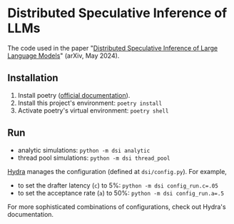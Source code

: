 # Distributed Speculative Inference of LLMs

The code used in the paper "[Distributed Speculative Inference of Large Language Models](https://arxiv.org/abs/2405.14105)" (arXiv, May 2024).

## Installation

1. Install poetry ([official documentation](https://python-poetry.org/docs/#installation)).
2. Install this project's environment: `poetry install`
3. Activate poetry's virtual environment: `poetry shell`

## Run

- analytic simulations: `python -m dsi analytic`
- thread pool simulations: `python -m dsi thread_pool`

[Hydra](https://hydra.cc/docs/intro/) manages the configuration (defined at `dsi/config.py`). For example,
- to set the drafter latency (`c`) to 5%: `python -m dsi config_run.c=.05`
- to set the acceptance rate (`a`) to 50%:
`python -m dsi config_run.a=.5`

For more sophisticated combinations of configurations, check out Hydra's documentation.